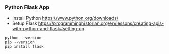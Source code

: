 ### Python Flask App

- Install Python https://www.python.org/downloads/
- Setup Flask https://programminghistorian.org/en/lessons/creating-apis-with-python-and-flask#setting-up

```
python --version
pip --version
pip install flask
```